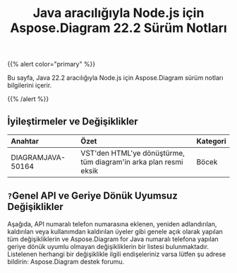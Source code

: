 ﻿---
title: Java aracılığıyla Node.js için Aspose.Diagram 22.2 Sürüm Notları
type: docs
weight: 26
url: /tr/java/aspose-diagram-for-node-js-via-java-22-2-release-notes/
---
{{% alert color="primary" %}}

Bu sayfa, Java 22.2 aracılığıyla Node.js için Aspose.Diagram sürüm notları bilgilerini içerir.

{{% /alert %}}
## **İyileştirmeler ve Değişiklikler**  ##

|**Anahtar**|**Özet**|**Kategori**|
|:- |:- |:- |
|DIAGRAMJAVA-50164|VST'den HTML'ye dönüştürme, tüm diagram'in arka plan resmi eksik|Böcek|

## `?`**Genel API ve Geriye Dönük Uyumsuz Değişiklikler**
Aşağıda, API numaralı telefon numarasına eklenen, yeniden adlandırılan, kaldırılan veya kullanımdan kaldırılan üyeler gibi genele açık olarak yapılan tüm değişikliklerin ve Aspose.Diagram for Java numaralı telefona yapılan geriye dönük uyumlu olmayan değişikliklerin bir listesi bulunmaktadır. Listelenen herhangi bir değişiklikle ilgili endişeleriniz varsa lütfen şu adrese bildirin: Aspose.Diagram destek forumu.


